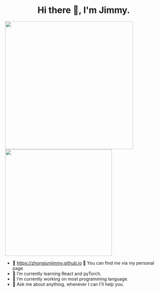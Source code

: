 <h1 align="center">Hi there 👋, I'm Jimmy.</h1>

<p align="left">
<img src="https://github-readme-stats.vercel.app/api?username=ZhongJunJimmy&count_private=true&show_icons=true&hide_border=true&text_color=FFFFFF&title_color=FE428E&icon_color=F8D847&bg_color=111344&cache_seconds=86400&local=zh-tw&show_owner=true" width="410"/>
<img src="https://github-readme-stats.vercel.app/api/top-langs/?username=ZhongJunJimmy&layout=compact&count_private=true&show_icons=true&hide_border=true&text_color=FFFFFF&title_color=FE428E&icon_color=F8D847&bg_color=111344&cache_seconds=86400&local=zh-tw&show_owner=true" width="342" />
</p>


- 💎 https://zhongjunjimmy.github.io 🙋 You can find me via my personal page
- 🌱 I’m currently learning React and pyTorch.
- 🔭 I’m currently working on most programming language.
- 💬 Ask me about anything, whenever I can I'll help you.

<!--
<p align="left">
<img src=https://metrics.lecoq.io/ZhongJunJimmy?template=classic&repositories.forks=true&base.metadata=0&languages=1&lines=1&discussions=1&tweets=1&languages.limit=10&languages.sections=most-used&languages.colors=github&languages.threshold=0%25&languages.indepth=true&languages.categories=markup%2C%20programming&languages.recent.categories=markup%2C%20programming&languages.recent.load=300&languages.recent.days=14&languages.details=percentage&tweets.attachments=true&tweets.limit=3&tweets.user=.user.twitter&config.timezone=Asia%2FCalcutta />

</p>

**ZhongJunJimmy/ZhongJunJimmy** is a ✨ _special_ ✨ repository because its `README.md` (this file) appears on your GitHub profile.


Here are some ideas to get you started:

- 🔭 I’m currently working on ...
- 🌱 I’m currently learning ...
- 👯 I’m looking to collaborate on ...
- 🤔 I’m looking for help with ...
- 💬 Ask me about ...
- 📫 How to reach me: ...
- 😄 Pronouns: ...
- ⚡ Fun fact: ...
-->
